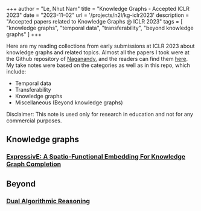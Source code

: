 +++
author = "Le, Nhut Nam"
title = "Knowledge Graphs - Accepted ICLR 2023"
date = "2023-11-02"
url = '/projects/n2l/kg-iclr2023'
description = "Accepted papers related to Knowledge Graphs @ ICLR 2023"
tags = [
    "knowledge graphs", "temporal data", "transferability", "beyond knowledge graphs"
]
+++

Here are my reading collections from early submissions at ICLR 2023 about knowledge graphs and related topics. Almost all the papers I took were at the Github repository of [Naganandy](https://github.com/naganandy), and the readers can find them [here](https://github.com/naganandy/graph-based-deep-learning-literature/blob/master/conference-publications/folders/submissions_iclr/2024.md). My take notes were based on the categories as well as in this repo, which include:
- Temporal data
- Transferability
- Knowledge graphs
- Miscellaneous (Beyond knowledge graphs)

Disclaimer: This note is used only for research in education and not for any commercial purposes.

## Knowledge graphs

### [ExpressivE: A Spatio-Functional Embedding For Knowledge Graph Completion](https://openreview.net/forum?id=xkev3_np08z)


## Beyond

### [Dual Algorithmic Reasoning](https://openreview.net/forum?id=hhvkdRdWt1F)